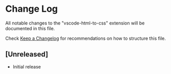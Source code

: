 # Change Log

All notable changes to the "vscode-html-to-css" extension will be documented in this file.

Check [Keep a Changelog](http://keepachangelog.com/) for recommendations on how to structure this file.

## [Unreleased]

- Initial release